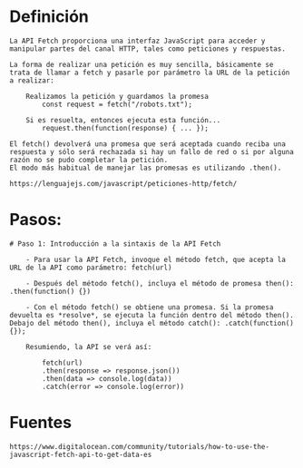 # Definición
    La API Fetch proporciona una interfaz JavaScript para acceder y manipular partes del canal HTTP, tales como peticiones y respuestas. 

    La forma de realizar una petición es muy sencilla, básicamente se trata de llamar a fetch y pasarle por parámetro la URL de la petición a realizar:

        Realizamos la petición y guardamos la promesa
            const request = fetch("/robots.txt");

        Si es resuelta, entonces ejecuta esta función...
            request.then(function(response) { ... });

    El fetch() devolverá una promesa que será aceptada cuando reciba una respuesta y sólo será rechazada si hay un fallo de red o si por alguna razón no se pudo completar la petición. 
    El modo más habitual de manejar las promesas es utilizando .then().

    https://lenguajejs.com/javascript/peticiones-http/fetch/

# Pasos:

    # Paso 1: Introducción a la sintaxis de la API Fetch

        - Para usar la API Fetch, invoque el método fetch, que acepta la URL de la API como parámetro: fetch(url)

        - Después del método fetch(), incluya el método de promesa then(): .then(function() {})

        - Con el método fetch() se obtiene una promesa. Si la promesa devuelta es *resolve*, se ejecuta la función dentro del método then(). Debajo del método then(), incluya el método catch(): .catch(function() {});

        Resumiendo, la API se verá así:

            fetch(url)
            .then(response => response.json())
            .then(data => console.log(data))
            .catch(error => console.log(error))

            
    

# Fuentes
    https://www.digitalocean.com/community/tutorials/how-to-use-the-javascript-fetch-api-to-get-data-es


